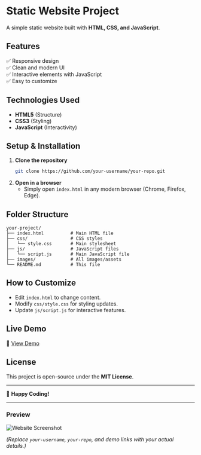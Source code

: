 # **Static Website Project**  

A simple static website built with **HTML, CSS, and JavaScript**.  

## **Features**  
✅ Responsive design  
✅ Clean and modern UI  
✅ Interactive elements with JavaScript  
✅ Easy to customize  

## **Technologies Used**  
- **HTML5** (Structure)  
- **CSS3** (Styling)  
- **JavaScript** (Interactivity)  

## **Setup & Installation**  
1. **Clone the repository**  
   ```bash
   git clone https://github.com/your-username/your-repo.git
   ```
2. **Open in a browser**  
   - Simply open `index.html` in any modern browser (Chrome, Firefox, Edge).  

## **Folder Structure**  
```
your-project/  
├── index.html          # Main HTML file  
├── css/                # CSS styles  
│   └── style.css       # Main stylesheet  
├── js/                 # JavaScript files  
│   └── script.js       # Main JavaScript file  
├── images/             # All images/assets  
└── README.md           # This file  
```

## **How to Customize**  
- Edit `index.html` to change content.  
- Modify `css/style.css` for styling updates.  
- Update `js/script.js` for interactive features.  

## **Live Demo**  
🔗 [View Demo](https://your-website-link.com)  

## **License**  
This project is open-source under the **MIT License**.  

---

🚀 **Happy Coding!**  

---

### **Preview**  
![Website Screenshot](./images/screenshot.png)  

*(Replace `your-username`, `your-repo`, and demo links with your actual details.)*